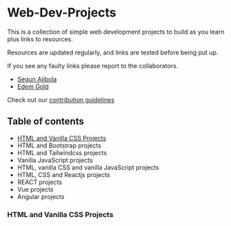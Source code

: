 # Web-Dev-Projects
This is a collection of simple web development projects to build as you learn plus links to resources.

Resources are updated regularly, and links are tested before being put up.

If you see any faulty links please report to the collaborators.
- [Segun Ajibola](https://twitter.com/iamsegunajibola)
- [Edem Gold](https://twitter.com/EdemGold1)

Check out our [contribution guidelines](https://github.com/segunajibola/Web-Dev-Projects/blob/main/CONTRIBUTING.md)


## Table of contents
* [HTML and Vanilla CSS Projects](#html-and-vanilla-css-projects "Goto html-vanillacss-projects")
* HTML and Bootstrap projects
* HTML and Tailwindcss projects
* Vanilla JavaScript projects
* HTML, vanilla CSS and vanilla JavaScript projects
* HTML, CSS and Reactjs projects
* REACT projects
* Vue projects
* Angular projects



### HTML and Vanilla CSS Projects

